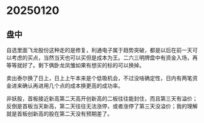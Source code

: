 # 20250120



## 盘中

自选里面飞龙股份这种走的是修复，利通电子属于趋势突破，都是以后在前一天可以考虑的买点，当然当天也可以买但是成本为王。二六三明牌盘中有资金入场，再等等就好了。剩下俩卧龙凤雏如果有想买的标的可以换掉。

卖出泰尔换了日上，日上上午本来是个低吸机会，不过没啥确定性，日内有两笔资金进来确认再进用几个点的成本换更高的成功率。

非妖股，首板接近新高第二天高开创新高的二板往往能封住，而且第三天有溢价；反倒是首板当天新高，第二天往往无法涨停，或者涨停了第三天没溢价；我的理解就是首板创新高的股在第二天没有预期差了。
